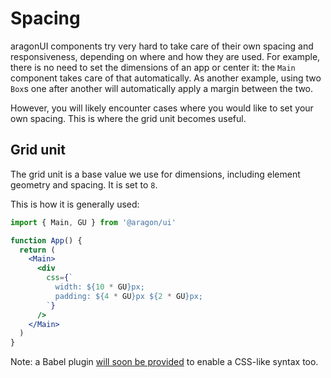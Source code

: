 # Spacing

aragonUI components try very hard to take care of their own spacing and responsiveness, depending on where and how they are used. For example, there is no need to set the dimensions of an app or center it: the `Main` component takes care of that automatically. As another example, using two `Box`s one after another will automatically apply a margin between the two.

However, you will likely encounter cases where you would like to set your own spacing. This is where the grid unit becomes useful.

## Grid unit

The grid unit is a base value we use for dimensions, including element geometry and spacing. It is set to `8`.

This is how it is generally used:

```jsx
import { Main, GU } from '@aragon/ui'

function App() {
  return (
    <Main>
      <div
        css={`
          width: ${10 * GU}px;
          padding: ${4 * GU}px ${2 * GU}px;
        `}
      />
    </Main>
  )
}
```

Note: a Babel plugin [will soon be provided](https://github.com/aragon/aragon-ui/pull/500) to enable a CSS-like syntax too.
